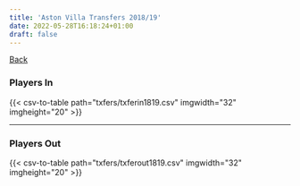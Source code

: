 ```yaml
---
title: 'Aston Villa Transfers 2018/19'
date: 2022-05-28T16:18:24+01:00
draft: false
---
```



[Back](/transfers/)

### Players In

{{< csv-to-table path="txfers/txferin1819.csv" imgwidth="32" imgheight="20" >}}

---

### Players Out

{{< csv-to-table path="txfers/txferout1819.csv" imgwidth="32" imgheight="20" >}}